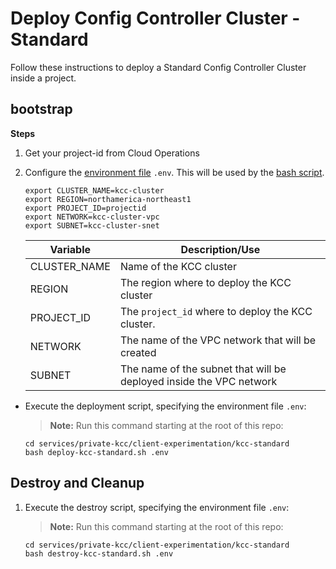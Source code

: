 # Deploy Config Controller Cluster - Standard

Follow these instructions to deploy a Standard Config Controller Cluster inside a project.

## bootstrap

**Steps**

1. Get your project-id from Cloud Operations

1. Configure the [environment file](.env) `.env`. This will be used by the [bash script](deploy-kcc-standard.sh).

    ```shell
    export CLUSTER_NAME=kcc-cluster
    export REGION=northamerica-northeast1
    export PROJECT_ID=projectid
    export NETWORK=kcc-cluster-vpc
    export SUBNET=kcc-cluster-snet
    ```

    |Variable|Description/Use|
    |--------|---------------|
    | CLUSTER_NAME   | Name of the KCC cluster  |
    | REGION | The region where to deploy the KCC cluster |
    | PROJECT_ID | The `project_id` where to deploy the KCC cluster.   |
    | NETWORK  | The name of the VPC network that will be created  |
    | SUBNET | The name of the subnet that will be deployed inside the VPC network |

- Execute the deployment script, specifying the environment file `.env`:

    > **Note:** Run this command starting at the root of this repo:

    ```shell
    cd services/private-kcc/client-experimentation/kcc-standard
    bash deploy-kcc-standard.sh .env
    ```

## Destroy and Cleanup

1. Execute the destroy script, specifying the environment file `.env`:

    > **Note:** Run this command starting at the root of this repo:

    ```shell
    cd services/private-kcc/client-experimentation/kcc-standard
    bash destroy-kcc-standard.sh .env
    ```